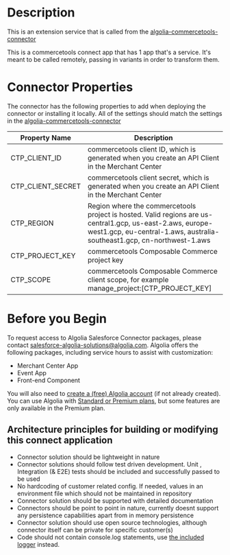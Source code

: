 # Description
This is an extension service that is called from the [algolia-commercetools-connector](https://github.com/algolia/algolia-commercetools-connector)

This is a commercetools connect app that has 1 app that's a service.  It's meant to be called remotely, passing in variants in order to transform them.

# Connector Properties
The connector has the following properties to add when deploying the connector or installing it locally.
All of the settings should match the settings in the [algolia-commercetools-connector](https://github.com/algolia/algolia-commercetools-connector)

| Property Name | Description |
| ------------- | ----------- |
| CTP_CLIENT_ID | commercetools client ID, which is generated when you create an API Client in the Merchant Center |
| CTP_CLIENT_SECRET | commercetools client secret, which is generated when you create an API Client in the Merchant Center |
| CTP_REGION    | Region where the commercetools project is hosted.  Valid regions are us-central1.gcp, us-east-2.aws, europe-west1.gcp, eu-central-1.aws, australia-southeast1.gcp, cn-northwest-1.aws |
| CTP_PROJECT_KEY | commercetools Composable Commerce project key |
| CTP_SCOPE     | commercetools Composable Commerce client scope, for example manage_project:[CTP_PROJECT_KEY] |

# Before you Begin
To request access to Algolia Salesforce Connector  packages, please contact salesforce-algolia-solutions@algolia.com. Algolia offers the following packages, including service hours to assist with customization:
* Merchant Center App
* Event App
* Front-end Component

You will also need to [create a (free) Algolia account](https://www.algolia.com/users/sign_up) (if not already created).
You can use Algolia with [Standard or Premium plans](https://www.algolia.com/pricing/), but some features are only available in the Premium plan.

## Architecture principles for building or modifying this connect application 

* Connector solution should be lightweight in nature
* Connector solutions should follow test driven development. Unit , Integration (& E2E) tests should be included and successfully passed to be used
* No hardcoding of customer related config. If needed, values in an environment file which should not be maintained in repository
* Connector solution should be supported with detailed documentation
* Connectors should be point to point in nature, currently doesnt support any persistence capabilities apart from in memory persistence
* Connector solution should use open source technologies, although connector itself can be private for specific customer(s)
* Code should not contain console.log statements, use [the included logger](https://github.com/commercetools/merchant-center-application-kit/tree/main/packages-backend/loggers#readme) instead.
